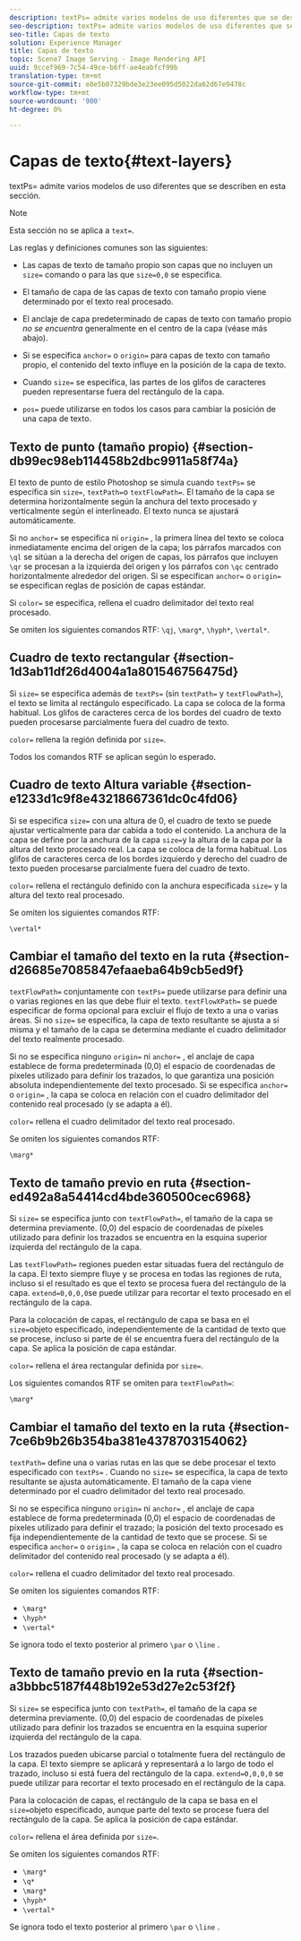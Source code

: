 ```yaml
---
description: textPs= admite varios modelos de uso diferentes que se describen en esta sección.
seo-description: textPs= admite varios modelos de uso diferentes que se describen en esta sección.
seo-title: Capas de texto
solution: Experience Manager
title: Capas de texto
topic: Scene7 Image Serving - Image Rendering API
uuid: 9ccef969-7c54-49ce-b6ff-ae4eabfcf99b
translation-type: tm+mt
source-git-commit: e8e5b07329bde3e23ee095d5022da62d67e9478c
workflow-type: tm+mt
source-wordcount: '900'
ht-degree: 0%

---
```



# Capas de texto{#text-layers}

textPs= admite varios modelos de uso diferentes que se describen en esta sección.

>[!NOTE]
>
>Esta sección no se aplica a `text=`.

Las reglas y definiciones comunes son las siguientes:

* Las capas de texto de tamaño propio son capas que no incluyen un `size=` comando o para las que `size=0,0` se especifica.

* El tamaño de capa de las capas de texto con tamaño propio viene determinado por el texto real procesado.
* El anclaje de capa predeterminado de capas de texto con tamaño propio *no se encuentra* generalmente en el centro de la capa (véase más abajo).
* Si se especifica `anchor=` o `origin=` para capas de texto con tamaño propio, el contenido del texto influye en la posición de la capa de texto.

* Cuando `size=` se especifica, las partes de los glifos de caracteres pueden representarse fuera del rectángulo de la capa.
* `pos=` puede utilizarse en todos los casos para cambiar la posición de una capa de texto.

## Texto de punto (tamaño propio) {#section-db99ec98eb114458b2dbc9911a58f74a}

El texto de punto de estilo Photoshop se simula cuando `textPs=` se especifica sin `size=`, `textPath=`o `textFlowPath=`. El tamaño de la capa se determina horizontalmente según la anchura del texto procesado y verticalmente según el interlineado. El texto nunca se ajustará automáticamente.

Si no `anchor=` se especifica ni `origin=` , la primera línea del texto se coloca inmediatamente encima del origen de la capa; los párrafos marcados con `\ql` se sitúan a la derecha del origen de capas, los párrafos que incluyen `\qr` se procesan a la izquierda del origen y los párrafos con `\qc` centrado horizontalmente alrededor del origen. Si se especifican `anchor=` o `origin=` se especifican reglas de posición de capas estándar.

Si `color=` se especifica, rellena el cuadro delimitador del texto real procesado.

Se omiten los siguientes comandos RTF: `\qj`, `\marg*`, `\hyph*`, `\vertal*`.

## Cuadro de texto rectangular {#section-1d3ab11df26d4004a1a801546756475d}

Si `size=` se especifica además de `textPs=` (sin `textPath=` y `textFlowPath=`), el texto se limita al rectángulo especificado. La capa se coloca de la forma habitual. Los glifos de caracteres cerca de los bordes del cuadro de texto pueden procesarse parcialmente fuera del cuadro de texto.

`color=` rellena la región definida por `size=`.

Todos los comandos RTF se aplican según lo esperado.

## Cuadro de texto Altura variable {#section-e1233d1c9f8e43218667361dc0c4fd06}

Si se especifica `size=` con una altura de 0, el cuadro de texto se puede ajustar verticalmente para dar cabida a todo el contenido. La anchura de la capa se define por la anchura de la capa `size=`y la altura de la capa por la altura del texto procesado real. La capa se coloca de la forma habitual. Los glifos de caracteres cerca de los bordes izquierdo y derecho del cuadro de texto pueden procesarse parcialmente fuera del cuadro de texto.

`color=` rellena el rectángulo definido con la anchura especificada `size=` y la altura del texto real procesado.

Se omiten los siguientes comandos RTF:

`\vertal*`

## Cambiar el tamaño del texto en la ruta {#section-d26685e7085847efaaeba64b9cb5ed9f}

`textFlowPath=` conjuntamente con `textPs=` puede utilizarse para definir una o varias regiones en las que debe fluir el texto. `textFlowXPath=` se puede especificar de forma opcional para excluir el flujo de texto a una o varias áreas. Si no `size=` se especifica, la capa de texto resultante se ajusta a sí misma y el tamaño de la capa se determina mediante el cuadro delimitador del texto realmente procesado.

Si no se especifica ninguno `origin=` ni `anchor=` , el anclaje de capa establece de forma predeterminada (0,0) el espacio de coordenadas de píxeles utilizado para definir los trazados, lo que garantiza una posición absoluta independientemente del texto procesado. Si se especifica `anchor=` o `origin=` , la capa se coloca en relación con el cuadro delimitador del contenido real procesado (y se adapta a él).

`color=` rellena el cuadro delimitador del texto real procesado.

Se omiten los siguientes comandos RTF:

`\marg*`

## Texto de tamaño previo en ruta {#section-ed492a8a54414cd4bde360500cec6968}

Si `size=` se especifica junto con `textFlowPath=`, el tamaño de la capa se determina previamente. (0,0) del espacio de coordenadas de píxeles utilizado para definir los trazados se encuentra en la esquina superior izquierda del rectángulo de la capa.

Las `textFlowPath=` regiones pueden estar situadas fuera del rectángulo de la capa. El texto siempre fluye y se procesa en todas las regiones de ruta, incluso si el resultado es que el texto se procesa fuera del rectángulo de la capa. `extend=0,0,0,0`se puede utilizar para recortar el texto procesado en el rectángulo de la capa.

Para la colocación de capas, el rectángulo de capa se basa en el `size=`objeto especificado, independientemente de la cantidad de texto que se procese, incluso si parte de él se encuentra fuera del rectángulo de la capa. Se aplica la posición de capa estándar.

`color=` rellena el área rectangular definida por `size=`.

Los siguientes comandos RTF se omiten para `textFlowPath=`:

`\marg*`

## Cambiar el tamaño del texto en la ruta {#section-7ce6b9b26b354ba381e4378703154062}

`textPath=` define una o varias rutas en las que se debe procesar el texto especificado con `textPs=` . Cuando no `size=` se especifica, la capa de texto resultante se ajusta automáticamente. El tamaño de la capa viene determinado por el cuadro delimitador del texto real procesado.

Si no se especifica ninguno `origin=` ni `anchor=` , el anclaje de capa establece de forma predeterminada (0,0) el espacio de coordenadas de píxeles utilizado para definir el trazado; la posición del texto procesado es fija independientemente de la cantidad de texto que se procese. Si se especifica `anchor=` o `origin=` , la capa se coloca en relación con el cuadro delimitador del contenido real procesado (y se adapta a él).

`color=` rellena el cuadro delimitador del texto real procesado.

Se omiten los siguientes comandos RTF:

* `\marg*`
* `\hyph*`
* `\vertal*`

Se ignora todo el texto posterior al primero `\par` o `\line` .

## Texto de tamaño previo en la ruta {#section-a3bbbc5187f448b192e53d27e2c53f2f}

Si `size=` se especifica junto con `textPath=`, el tamaño de la capa se determina previamente. (0,0) del espacio de coordenadas de píxeles utilizado para definir los trazados se encuentra en la esquina superior izquierda del rectángulo de la capa.

Los trazados pueden ubicarse parcial o totalmente fuera del rectángulo de la capa. El texto siempre se aplicará y representará a lo largo de todo el trazado, incluso si está fuera del rectángulo de la capa. `extend=0,0,0,0` se puede utilizar para recortar el texto procesado en el rectángulo de la capa.

Para la colocación de capas, el rectángulo de la capa se basa en el `size=`objeto especificado, aunque parte del texto se procese fuera del rectángulo de la capa. Se aplica la posición de capa estándar.

`color=` rellena el área definida por `size=`.

Se omiten los siguientes comandos RTF:

* `\marg*`
* `\q*`
* `\marg*`
* `\hyph*`
* `\vertal*`

Se ignora todo el texto posterior al primero `\par` o `\line` .
